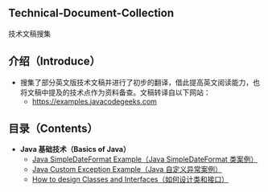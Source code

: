 ## Technical-Document-Collection
技术文稿搜集

## 介绍（Introduce）
- 搜集了部分英文版技术文稿并进行了初步的翻译，借此提高英文阅读能力，也将文稿中提及的技术点作为资料备查。文稿转译自以下网站：
    - https://examples.javacodegeeks.com

## 目录（Contents）
- **Java 基础技术（Basics of Java）**
	- [Java SimpleDateFormat Example（Java SimpleDateFormat 类案例）](Java-SimpleDateFormat-Example.md)
	- [Java Custom Exception Example（Java 自定义异常案例）](Java-Custom-Exception-Example.md)
	- [How to design Classes and Interfaces（如何设计类和接口）](How-to-design-Classes-and-Interfaces.md)
